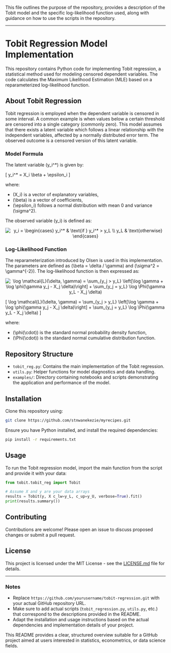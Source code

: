 This file outlines the purpose of the repository, provides a description of the Tobit model and the specific log-likelihood function used, along with guidance on how to use the scripts in the repository.

---

# Tobit Regression Model Implementation

This repository contains Python code for implementing Tobit regression, a statistical method used for modeling censored dependent variables. The code calculates the Maximum Likelihood Estimation (MLE) based on a reparameterized log-likelihood function.

## About Tobit Regression

Tobit regression is employed when the dependent variable is censored in some interval. A common example is when values below a certain threshold are censored into a single category (commonly zero). This model assumes that there exists a latent variable which follows a linear relationship with the independent variables, affected by a normally distributed error term. The observed outcome is a censored version of this latent variable.

### Model Formula

The latent variable \(y_i^*\) is given by:

\[ y_i^* = X_i \beta + \epsilon_i \]

where:
- \(X_i\) is a vector of explanatory variables,
- \(\beta\) is a vector of coefficients,
- \(\epsilon_i\) follows a normal distribution with mean 0 and variance \(\sigma^2\).

The observed variable \(y_i\) is defined as:

<p align="center"> <img src="https://latex.codecogs.com/svg.latex?y_i&space;=&space;\begin{cases}&space;y_i^*&space;&\text{if&space;}&space;y_i^*&space;>&space;y_L&space;\\&space;y_L&space;&\text{otherwise}&space;\end{cases}" title="y_i = \begin{cases} y_i^* & \text{if } y_i^* > y_L \\ y_L & \text{otherwise} \end{cases}" /> </p>

### Log-Likelihood Function

The reparameterization introduced by Olsen is used in this implementation. The parameters are defined as \(\beta = \delta / \gamma\) and \(\sigma^2 = \gamma^{-2}\). The log-likelihood function is then expressed as:

<p align="center"> <img src="https://latex.codecogs.com/svg.latex?\log&space;\mathcal{L}(\delta,&space;\gamma)&space;=&space;\sum_{y_j&space;>&space;y_L}&space;\left[\log&space;\gamma&space;&plus;&space;\log&space;\phi(\gamma&space;y_j&space;-&space;X_j&space;\delta)\right]&space;&plus;&space;\sum_{y_j&space;=&space;y_L}&space;\log&space;\Phi(\gamma&space;y_L&space;-&space;X_j&space;\delta)" title="\log \mathcal{L}(\delta, \gamma) = \sum_{y_j > y_L} \left[\log \gamma + \log \phi(\gamma y_j - X_j \delta)\right] + \sum_{y_j = y_L} \log \Phi(\gamma y_L - X_j \delta)" /> </p>


\[ 
\log \mathcal{L}(\delta, \gamma) = \sum_{y_j > y_L} \left[\log \gamma + \log \phi(\gamma y_j - X_j \delta)\right] + \sum_{y_j = y_L} \log \Phi(\gamma y_L - X_j \delta)
\]

where:
- \(\phi(\cdot)\) is the standard normal probability density function,
- \(\Phi(\cdot)\) is the standard normal cumulative distribution function.

## Repository Structure

- `tobit_reg.py`: Contains the main implementation of the Tobit regression.
- `utils.py`: Helper functions for model diagnostics and data handling.
- `examples/`: Directory containing notebooks and scripts demonstrating the application and performance of the model.

## Installation

Clone this repository using:

```bash
git clone https://github.com/stnwanekezie/myrecipes.git
```

Ensure you have Python installed, and install the required dependencies:

```bash
pip install -r requirements.txt
```

## Usage

To run the Tobit regression model, import the main function from the script and provide it with your data:

```python
from tobit.tobit_reg import Tobit

# Assume X and y are your data arrays
results = Tobit(y, X c_lw=y_L, c_up=y_U, verbose=True).fit()
print(results.summary())
```

## Contributing

Contributions are welcome! Please open an issue to discuss proposed changes or submit a pull request.

## License

This project is licensed under the MIT License - see the [LICENSE.md](LICENSE.md) file for details.

---

### Notes

- Replace `https://github.com/yourusername/tobit-regression.git` with your actual GitHub repository URL.
- Make sure to add actual scripts (`tobit_regression.py`, `utils.py`, etc.) that correspond to the descriptions provided in the README.
- Adapt the installation and usage instructions based on the actual dependencies and implementation details of your project.

This README provides a clear, structured overview suitable for a GitHub project aimed at users interested in statistics, econometrics, or data science fields.
